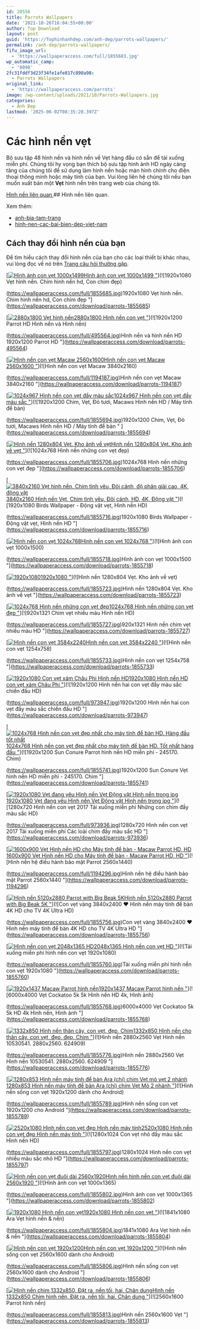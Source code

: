 ```yaml
---
id: 20556
title: Parrots Wallpapers
date: '2021-10-26T16:04:55+00:00'
author: Top Download
layout: post
guid: 'https://Tophinhanhdep.com/anh-dep/parrots-wallpapers/'
permalink: /anh-dep/parrots-wallpapers/
fifu_image_url:
  - 'https://wallpaperaccess.com/full/1855683.jpg'
wp_automatic_camp:
  - '8098'
2fc31fddf3d23f34fe1afe817c898a98:
  - Parrots Wallpapers
original_link:
  - 'https://wallpaperaccess.com/parrots'
image: /wp-content/uploads/2021/10/Parrots-Wallpapers.jpg
categories:
  - Ảnh Đẹp
lastmod: '2025-06-02T08:35:28.397Z'
---
```

# Các hình nền vẹt

Bộ sưu tập 48 hình nền và hình nền về Vẹt hàng đầu có sẵn để tải xuống miễn phí. Chúng tôi hy vọng bạn thích bộ sưu tập hình ảnh HD ngày càng tăng của chúng tôi để sử dụng làm hình nền hoặc màn hình chính cho điện thoại thông minh hoặc máy tính của bạn. Vui lòng liên hệ chúng tôi nếu bạn muốn xuất bản một **Vẹt** hình nền trên trang web của chúng tôi.

[Hình nền liên quan ](#related) ## Hình nền liên quan.

   
 Xem thêm:

   
- [anh-bia-tam-trang](https://tophinhanhdep.com/anh-bia/anh-bia-tam-trang/)
- [hinh-nen-cac-bai-bien-dep-viet-nam](https://tophinhanhdep.com/anh-dep/hinh-nen-cac-bai-bien-dep-viet-nam/)

## Cách thay đổi hình nền của bạn

Để tìm hiểu cách thay đổi hình nền của bạn cho các loại thiết bị khác nhau, vui lòng đọc về nó trên [Trang câu hỏi thường gặp](https://tophinhanhdep.com/faq/).

  
[[![Hình ảnh con vẹt 1000x1499](https://wallpaperaccess.com/full/1855683.jpg)Hình ảnh con vẹt 1000x1499 "](https://wallpaperaccess.com/download/parrots-1855683)](![1920x1080 Vẹt hình nền.  Chim hình nền hd, Con chim đẹp)

(https://wallpaperaccess.com/full/1855685.jpg)1920x1080 Vẹt hình nền. Chim hình nền hd, Con chim đẹp "](https://wallpaperaccess.com/download/parrots-1855685)

[[![2880x1800 Vẹt hình nền](https://wallpaperaccess.com/full/1855686.jpg)2880x1800 Hình nền con vẹt "](https://wallpaperaccess.com/download/parrots-1855686)](![1920x1200 Parrot HD Hình nền và Hình nền)

(https://wallpaperaccess.com/full/495564.jpg)Hình nền và hình nền HD 1920x1200 Parrot HD "](https://wallpaperaccess.com/download/parrots-495564)

[[![Hình nền con vẹt Macaw 2560x1600](https://wallpaperaccess.com/full/1194184.jpg)Hình nền con vẹt Macaw 2560x1600 "](https://wallpaperaccess.com/download/parrots-1194184)](![Hình nền con vẹt Macaw 3840x2160)

(https://wallpaperaccess.com/full/1194187.jpg)Hình nền con vẹt Macaw 3840x2160 "](https://wallpaperaccess.com/download/parrots-1194187)

[[![1024x967 Hình nền con vẹt đầy màu sắc](https://wallpaperaccess.com/full/1855692.jpg)1024x967 Hình nền con vẹt đầy màu sắc "](https://wallpaperaccess.com/download/parrots-1855692)](![1920x1200 Chim, Vẹt, Đỏ tươi, Macaws Hình nền HD / Máy tính để bàn)

(https://wallpaperaccess.com/full/1855694.jpg)1920x1200 Chim, Vẹt, Đỏ tươi, Macaws Hình nền HD / Máy tính để bàn " ](https://wallpaperaccess.com/download/parrots-1855694)

[[![Hình nền 1280x804 Vẹt.  Kho ảnh về vẹt](https://wallpaperaccess.com/full/1855704.jpg)Hình nền 1280x804 Vẹt. Kho ảnh về vẹt "](https://wallpaperaccess.com/download/parrots-1855704)](![1024x768 Hình nền những con vẹt đẹp)

(https://wallpaperaccess.com/full/1855706.jpg)1024x768 Hình nền những con vẹt đẹp "](https://wallpaperaccess.com/download/parrots-1855706)

[[![3840x2160 Vẹt hình nền, Chim tình yêu, Đôi cánh, độ phân giải cao, 4K, động vật](https://wallpaperaccess.com/full/1855708.jpg)3840x2160 Hình nền Vẹt, Chim tình yêu, Đôi cánh, HD, 4K, Động vật "](https://wallpaperaccess.com/download/parrots-1855708)](![1920x1080 Birds Wallpaper - Động vật vẹt, Hình nền HD)

(https://wallpaperaccess.com/full/1855716.jpg)1920x1080 Birds Wallpaper - Động vật vẹt, Hình nền HD "](https://wallpaperaccess.com/download/parrots-1855716)

[[![Hình nền con vẹt 1024x768](https://wallpaperaccess.com/full/973954.jpg)Hình nền con vẹt 1024x768 "](https://wallpaperaccess.com/download/parrots-973954)](![Hình ảnh con vẹt 1000x1500)

(https://wallpaperaccess.com/full/1855718.jpg)Hình ảnh con vẹt 1000x1500 "](https://wallpaperaccess.com/download/parrots-1855718)

[[![1920x1080 ](https://wallpaperaccess.com/full/1855720.jpg)1920x1080 "](https://wallpaperaccess.com/download/parrots-1855720)](![Hình nền 1280x804 Vẹt.  Kho ảnh về vẹt)

(https://wallpaperaccess.com/full/1855723.jpg)Hình nền 1280x804 Vẹt. Kho ảnh về vẹt "](https://wallpaperaccess.com/download/parrots-1855723)

[[![1024x768 Hình nền những con vẹt đẹp](https://wallpaperaccess.com/full/1855726.jpg)1024x768 Hình nền những con vẹt đẹp "](https://wallpaperaccess.com/download/parrots-1855726)](![920x1321 Chim vẹt nhiều màu Hình nền HD)

(https://wallpaperaccess.com/full/1855727.jpg)920x1321 Hình nền chim vẹt nhiều màu HD "](https://wallpaperaccess.com/download/parrots-1855727)

[[![Hình nền con vẹt 3584x2240](https://wallpaperaccess.com/full/1855731.jpg)Hình nền con vẹt 3584x2240 "](https://wallpaperaccess.com/download/parrots-1855731)](![Hình nền con vẹt 1254x758)

(https://wallpaperaccess.com/full/1855733.jpg)Hình nền con vẹt 1254x758 "](https://wallpaperaccess.com/download/parrots-1855733)

[[![1920x1080 Con vẹt xám Châu Phi Hình nền HD](https://wallpaperaccess.com/full/1855734.jpg)1920x1080 Hình nền HD con vẹt xám Châu Phi "](https://wallpaperaccess.com/download/parrots-1855734)](![1920x1200 Hình nền hai con vẹt đầy màu sắc chiến đấu HD)

(https://wallpaperaccess.com/full/973947.jpg)1920x1200 Hình nền hai con vẹt đầy màu sắc chiến đấu HD "](https://wallpaperaccess.com/download/parrots-973947)

[[![1024x768 Hình nền con vẹt đẹp nhất cho máy tính để bàn HD.  Hàng đầu tốt nhất](https://wallpaperaccess.com/full/1855739.jpg)1024x768 Hình nền con vẹt đẹp nhất cho máy tính để bàn HD. Tốt nhất hàng đầu "](https://wallpaperaccess.com/download/parrots-1855739)](![1920x1200 Sun Conure Parrot hình nền HD miễn phí - 245170. Chim)

(https://wallpaperaccess.com/full/1855741.jpg)1920x1200 Sun Conure Vẹt hình nền HD miễn phí - 245170. Chim "](https://wallpaperaccess.com/download/parrots-1855741)

[[![1920x1080 Vẹt đang yêu Hình nền Vẹt Động vật Hình nền trong jpg](https://wallpaperaccess.com/full/1855743.jpg)1920x1080 Vẹt đang yêu Hình nền Vẹt Động vật Hình nền trong jpg "](https://wallpaperaccess.com/download/parrots-1855743)](![1280x720 Hình nền con vẹt 2017 Tải xuống miễn phí Những con chim đầy màu sắc HD)

(https://wallpaperaccess.com/full/973936.jpg)1280x720 Hình nền con vẹt 2017 Tải xuống miễn phí Các loài chim đầy màu sắc HD "](https://wallpaperaccess.com/download/parrots-973936)

[[![1600x900 Vẹt Hình nền HD cho Máy tính để bàn - Macaw Parrot HD, HD](https://wallpaperaccess.com/full/1855751.jpg)1600x900 Vẹt Hình nền HD cho Máy tính để bàn - Macaw Parrot HD, HD "](https://wallpaperaccess.com/download/parrots-1855751)](![Hình nền hệ điều hành bảo mật Parrot 2560x1440)

(https://wallpaperaccess.com/full/1194296.jpg)Hình nền hệ điều hành bảo mật Parrot 2560x1440 "](https://wallpaperaccess.com/download/parrots-1194296)

[[![Hình nền 5120x2880 Parrot with Big Beak 5K](https://wallpaperaccess.com/full/1855753.jpg)Hình nền 5120x2880 Parrot with Big Beak 5K "](https://wallpaperaccess.com/download/parrots-1855753)](![Con vẹt vàng 3840x2400 ❤ Hình nền máy tính để bàn 4K HD cho TV 4K Ultra HD)

(https://wallpaperaccess.com/full/1855756.jpg)Con vẹt vàng 3840x2400 ❤ Hình nền máy tính để bàn 4K HD cho TV 4K Ultra HD "](https://wallpaperaccess.com/download/parrots-1855756)

[[![Hình nền con vẹt 2048x1365 HD](https://wallpaperaccess.com/full/1194203.jpg)2048x1365 Hình nền con vẹt HD "](https://wallpaperaccess.com/download/parrots-1194203)](![Tải xuống miễn phí hình nền con vẹt 1920x1080)

(https://wallpaperaccess.com/full/1855760.jpg)Tải xuống miễn phí hình nền con vẹt 1920x1080 "](https://wallpaperaccess.com/download/parrots-1855760)

[[![1920x1437 Macaw Parrot hình nền](https://wallpaperaccess.com/full/1855761.jpg)1920x1437 Macaw Parrot hình nền "](https://wallpaperaccess.com/download/parrots-1855761)](![6000x4000 Vẹt Cockatoo 5k 5k Hình nền HD 4k, Hình ảnh)

(https://wallpaperaccess.com/full/1855768.jpg)6000x4000 Vẹt Cockatoo 5k 5k HD 4k Hình nền, Hình ảnh "](https://wallpaperaccess.com/download/parrots-1855768)

[[![1332x850 Hình nền thân cây, con vẹt, đẹp, Chim](https://wallpaperaccess.com/full/1855773.jpg)1332x850 Hình nền cho thân cây, con vẹt, đẹp, đẹp, Chim "](https://wallpaperaccess.com/download/parrots-1855773)](![Hình nền 2880x2560 Vẹt Hình nền 10530541.  2880x2560.  624909)

(https://wallpaperaccess.com/full/1855776.jpg)Hình nền 2880x2560 Vẹt Hình nền 10530541. 2880x2560. 624909 "](https://wallpaperaccess.com/download/parrots-1855776)

[[![1280x853 Hình nền máy tính để bàn Ara (chi) chim Vẹt mỏ vẹt 2 nhánh](https://wallpaperaccess.com/full/1855787.jpg)1280x853 Hình nền máy tính để bàn Ara (chi) chim Vẹt Mỏ 2 nhánh "](https://wallpaperaccess.com/download/parrots-1855787)](![Hình nền sống con vẹt 1920x1200 dành cho Android)

(https://wallpaperaccess.com/full/1855789.jpg)Hình nền sống con vẹt 1920x1200 cho Android "](https://wallpaperaccess.com/download/parrots-1855789)

[[![2520x1080 Hình nền con vẹt đẹp Hình nền máy tính](https://wallpaperaccess.com/full/1855792.jpg)2520x1080 Hình nền con vẹt đẹp Hình nền máy tính "](https://wallpaperaccess.com/download/parrots-1855792)](![1280x1024 Con vẹt nhỏ đầy màu sắc Hình nền HD)

(https://wallpaperaccess.com/full/1855797.jpg)1280x1024 Hình nền con vẹt nhiều màu sắc nhỏ HD "](https://wallpaperaccess.com/download/parrots-1855797)

[[![Hình nền con vẹt đuôi dài 2560x1920](https://wallpaperaccess.com/full/1855801.jpg)Hình nền hình nền con vẹt đuôi dài 2560x1920 "](https://wallpaperaccess.com/download/parrots-1855801)](![Hình ảnh con vẹt 1000x1365)

(https://wallpaperaccess.com/full/1855802.jpg)Hình ảnh con vẹt 1000x1365 "](https://wallpaperaccess.com/download/parrots-1855802)

[[![1920x1080 Hình nền con vẹt](https://wallpaperaccess.com/full/973944.jpg)1920x1080 Hình nền con vẹt "](https://wallpaperaccess.com/download/parrots-973944)](![1841x1080 Ara Vẹt hình nền & nền)

(https://wallpaperaccess.com/full/1855804.jpg)1841x1080 Ara Vẹt hình nền &amp; nền "](https://wallpaperaccess.com/download/parrots-1855804)

[[![Hình nền con vẹt 1920x1200](https://wallpaperaccess.com/full/1855805.jpg)Hình nền con vẹt 1920x1200 "](https://wallpaperaccess.com/download/parrots-1855805)](![Hình nền sống con vẹt 2560x1600 dành cho Android)

(https://wallpaperaccess.com/full/1855806.jpg)Hình nền sống con vẹt 2560x1600 dành cho Android "](https://wallpaperaccess.com/download/parrots-1855806)

[[![Hình nền chim 1332x850, Đặt ra, nền tối, hai, Chân dung](https://wallpaperaccess.com/full/1855807.jpg)Hình nền 1332x850 Chim hình nền, Đặt ra, nền tối, hai, Chân dung "](https://wallpaperaccess.com/download/parrots-1855807)](![2560x1600 Parrot hình nền)

(https://wallpaperaccess.com/full/1855813.jpg)Hình nền 2560x1600 Vẹt "](https://wallpaperaccess.com/download/parrots-1855813)
